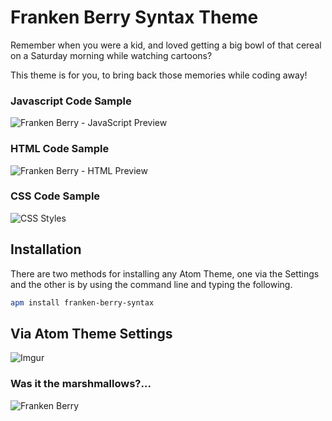 # Franken Berry Syntax Theme

Remember when you were a kid, and loved getting a big bowl of that cereal on a Saturday morning while watching cartoons?

This theme is for you, to bring back those memories while coding away!

### Javascript Code Sample

![Franken Berry - JavaScript Preview](http://i.imgur.com/pJB90xD.png)

### HTML Code Sample
![Franken Berry - HTML Preview](http://i.imgur.com/BmDCtSA.png)

### CSS Code Sample
![CSS Styles](http://i.imgur.com/20wJgG4.png)


## Installation
There are two methods for installing any Atom Theme, one via the Settings and the other is by using the command line and typing the following.

```bash
apm install franken-berry-syntax
```

## Via Atom Theme Settings

![Imgur](http://i.imgur.com/IisgxoX.png)

### Was it the marshmallows?...

![Franken Berry](http://i.imgur.com/QL89qgf.jpg)
